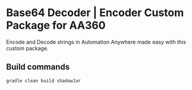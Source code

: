 # Base64 Decoder | Encoder Custom Package for AA360

Encode and Decode strings in Automation Anywhere made easy
with this custom package.

## Build commands

```bash
gradle clean build shadowJar
```
